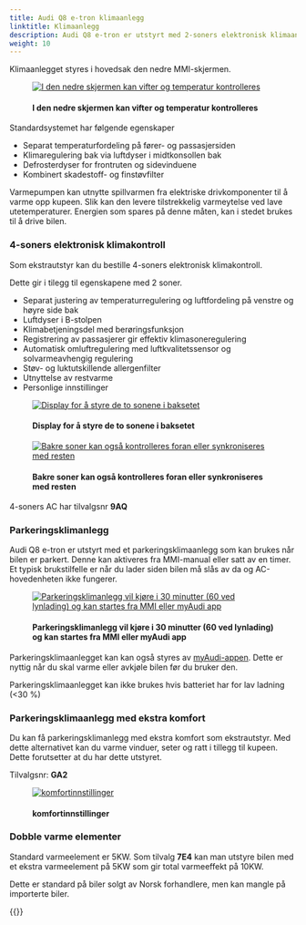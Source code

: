 ```yaml
---
title: Audi Q8 e-tron klimaanlegg
linktitle: Klimaanlegg
description: Audi Q8 e-tron er utstyrt med 2-soners elektronisk klimaanlegg med varmepumpe som standard.
weight: 10
---
```

<!-- markdownlint-disable MD033 -->
Klimaanlegget styres i hovedsak den nedre MMI-skjermen.

<figure>
    <a href="https://media.electrichasgoneaudi.net/multimedia/models/e-tron/technology/climatecontrol/accontrol.jpg">
        <img src="https://media.electrichasgoneaudi.net/multimedia/models/e-tron/technology/climatecontrol/accontrols.jpg"
        class="img-fluid" alt="I den nedre skjermen kan vifter og temperatur kontrolleres" title="I den nedre skjermen kan vifter og temperatur kontrolleres">
    </a>
    <figcaption><h4>I den nedre skjermen kan vifter og temperatur kontrolleres</h4></figcaption>
</figure>

Standardsystemet har følgende egenskaper

- Separat temperaturfordeling på fører- og passasjersiden
- Klimaregulering bak via luftdyser i midtkonsollen bak
- Defrosterdyser for frontruten og sidevinduene
- Kombinert skadestoff- og finstøvfilter

Varmepumpen kan utnytte spillvarmen fra elektriske drivkomponenter til å varme opp kupeen. Slik kan den
levere tilstrekkelig varmeytelse ved lave utetemperaturer. Energien som spares på denne måten, kan i stedet brukes til å
drive bilen.

### 4-soners elektronisk klimakontroll

Som ekstrautstyr kan du bestille 4-soners elektronisk klimakontroll.

Dette gir i tilegg til egenskapene med 2 soner.

- Separat justering av temperaturregulering og luftfordeling på venstre og høyre side bak
- Luftdyser i B-stolpen
- Klimabetjeningsdel med berøringsfunksjon
- Registrering av passasjerer gir effektiv klimasoneregulering
- Automatisk omluftregulering med luftkvalitetssensor og solvarmeavhengig regulering
- Støv- og luktutskillende allergenfilter
- Utnyttelse av restvarme
- Personlige innstillinger

<figure>
    <a href="https://media.electrichasgoneaudi.net/multimedia/models/e-tron/technology/climatecontrol/4zone.jpg">
        <img src="https://media.electrichasgoneaudi.net/multimedia/models/e-tron/technology/climatecontrol/4zones.jpg"
        class="img-fluid" alt="Display for å styre de to sonene i baksetet" title="Display for å styre de to sonene i baksetet">
    </a>
    <figcaption><h4>Display for å styre de to sonene i baksetet</h4></figcaption>
</figure>

<figure>
    <a href="https://media.electrichasgoneaudi.net/multimedia/models/e-tron/technology/climatecontrol/firstscreenmenu.jpg">
        <img src="https://media.electrichasgoneaudi.net/multimedia/models/e-tron/technology/climatecontrol/firstscreenmenus.jpg"
        class="img-fluid" alt="Bakre soner kan også kontrolleres foran eller synkroniseres med resten" title="Bakre soner kan også kontrolleres foran eller synkroniseres med resten">
    </a>
    <figcaption><h4>Bakre soner kan også kontrolleres foran eller synkroniseres med resten</h4></figcaption>
</figure>

4-soners AC har tilvalgsnr **9AQ**

### Parkeringsklimanlegg

Audi Q8 e-tron er utstyrt med et parkeringsklimaanlegg som kan brukes når bilen er parkert. Denne kan aktiveres
fra MMI-manual eller satt av en timer. Et typisk brukstilfelle er når du lader siden bilen må slås av da og AC-hovedenheten ikke fungerer.

<figure>
    <a href="https://media.electrichasgoneaudi.net/multimedia/models/e-tron/technology/climatecontrol/preconditionnb.jpg">
        <img src="https://media.electrichasgoneaudi.net/multimedia/models/e-tron/technology/climatecontrol/preconditionnbs.jpg"
        class="img-fluid" alt="Parkeringsklimanlegg vil kjøre i 30 minutter (60 ved lynlading) og kan startes fra MMI eller myAudi app" title="Parkeringsklimanlegg vil kjøre i 30 minutter (60 ved lynlading) og kan startes fra MMI eller myAudi app">
    </a>
    <figcaption><h4>Parkeringsklimanlegg vil kjøre i 30 minutter (60 ved lynlading) og kan startes fra MMI eller myAudi app</h4></figcaption>
</figure>

Parkeringsklimaanlegget kan kan også styres av [myAudi-appen](../../technology/audiconnect/myaudi/). Dette er nyttig når du skal varme eller avkjøle bilen før du bruker den.

Parkeringsklimaanlegget kan ikke brukes hvis batteriet har for lav ladning (<30 %)

### Parkeringsklimaanlegg med ekstra komfort

Du kan få parkeringsklimanlegg med ekstra komfort som ekstrautstyr. Med dette alternativet kan du varme vinduer, seter og ratt i tillegg til kupeen.
Dette forutsetter at du har dette utstyret.

Tilvalgsnr: **GA2**

<figure>
    <a href="https://media.electrichasgoneaudi.net/multimedia/models/e-tron/technology/climatecontrol/conviencesettingsnb.jpg">
        <img src="https://media.electrichasgoneaudi.net/multimedia/models/e-tron/technology/climatecontrol/conviencesettingsnbs.jpg"
        class="img-fluid" alt="komfortinnstillinger" title="komfortinnstillinger">
    </a>
    <figcaption><h4>komfortinnstillinger</h4></figcaption>
</figure>

### Dobble varme elementer

Standard varmeelement er 5KW. Som tilvalg **7E4** kan man utstyre bilen med et ekstra varmeelement på 5KW som gir total varmeeffekt på 10KW.

Dette er standard på biler solgt av Norsk forhandlere, men kan mangle på importerte biler.

{{<children description="true" />}}
